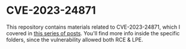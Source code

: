 # CVE-2023-24871
This repository contains materials related to CVE-2023-24871, which I covered in [this series of posts](https://ynwarcs.github.io/z-btadv-cves). You'll find more info inside the specific folders, since the vulnerability allowed both RCE & LPE.
